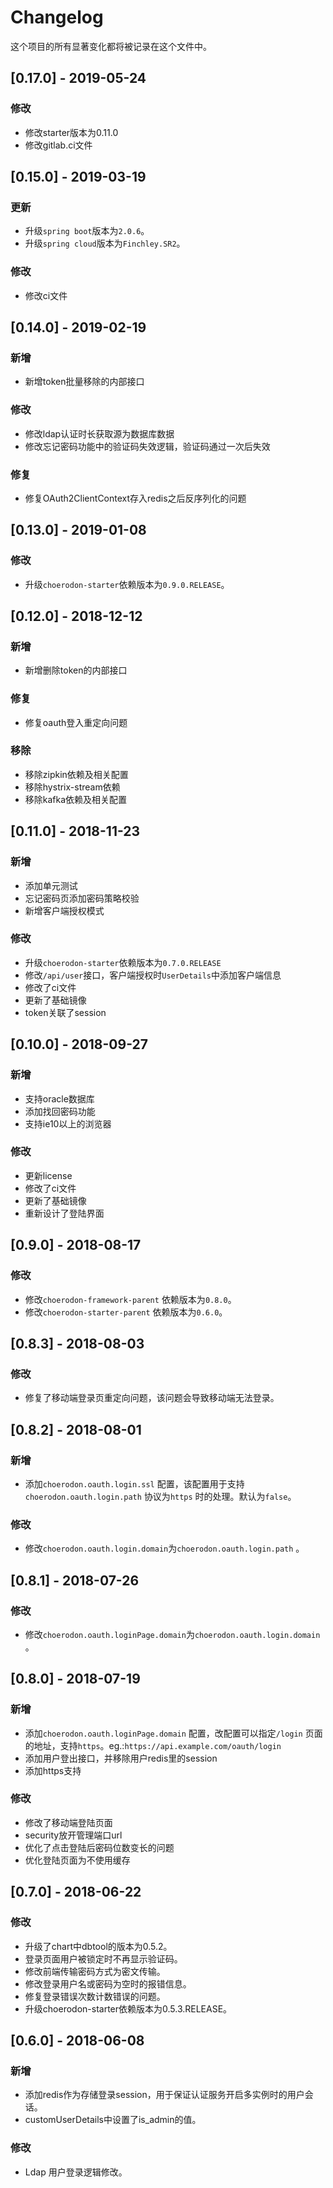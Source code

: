 # Changelog

这个项目的所有显著变化都将被记录在这个文件中。

## [0.17.0] - 2019-05-24

### 修改

- 修改starter版本为0.11.0
- 修改gitlab.ci文件

## [0.15.0] - 2019-03-19

### 更新

- 升级`spring boot`版本为`2.0.6`。
- 升级`spring cloud`版本为`Finchley.SR2`。

### 修改

- 修改ci文件

## [0.14.0] - 2019-02-19

### 新增

- 新增token批量移除的内部接口

### 修改

- 修改ldap认证时长获取源为数据库数据
- 修改忘记密码功能中的验证码失效逻辑，验证码通过一次后失效

### 修复

- 修复OAuth2ClientContext存入redis之后反序列化的问题

## [0.13.0] - 2019-01-08

### 修改

- 升级`choerodon-starter`依赖版本为`0.9.0.RELEASE`。

## [0.12.0] - 2018-12-12

### 新增

- 新增删除token的内部接口

### 修复

- 修复oauth登入重定向问题

### 移除

- 移除zipkin依赖及相关配置
- 移除hystrix-stream依赖
- 移除kafka依赖及相关配置

## [0.11.0] - 2018-11-23

### 新增

- 添加单元测试
- 忘记密码页添加密码策略校验
- 新增客户端授权模式

### 修改

- 升级`choerodon-starter`依赖版本为`0.7.0.RELEASE`
- 修改`/api/user`接口，客户端授权时`UserDetails`中添加客户端信息
- 修改了ci文件
- 更新了基础镜像
- token关联了session

## [0.10.0] - 2018-09-27

### 新增

- 支持oracle数据库
- 添加找回密码功能
- 支持ie10以上的浏览器

### 修改

- 更新license 
- 修改了ci文件
- 更新了基础镜像
- 重新设计了登陆界面

## [0.9.0] - 2018-08-17

### 修改

- 修改`choerodon-framework-parent` 依赖版本为`0.8.0`。
- 修改`choerodon-starter-parent` 依赖版本为`0.6.0`。

## [0.8.3] - 2018-08-03

### 修改

- 修复了移动端登录页重定向问题，该问题会导致移动端无法登录。

## [0.8.2] - 2018-08-01

### 新增

- 添加`choerodon.oauth.login.ssl` 配置，该配置用于支持`choerodon.oauth.login.path` 协议为`https` 时的处理。默认为`false`。

### 修改

- 修改`choerodon.oauth.login.domain`为`choerodon.oauth.login.path` 。

## [0.8.1] - 2018-07-26

### 修改

- 修改`choerodon.oauth.loginPage.domain`为`choerodon.oauth.login.domain` 。

## [0.8.0] - 2018-07-19

### 新增

- 添加`choerodon.oauth.loginPage.domain` 配置，改配置可以指定`/login` 页面的地址，支持`https`。eg.:`https://api.example.com/oauth/login`
- 添加用户登出接口，并移除用户redis里的session
- 添加https支持
 
### 修改

- 修改了移动端登陆页面
- security放开管理端口url
- 优化了点击登陆后密码位数变长的问题
- 优化登陆页面为不使用缓存



## [0.7.0] - 2018-06-22

### 修改

- 升级了chart中dbtool的版本为0.5.2。
- 登录页面用户被锁定时不再显示验证码。
- 修改前端传输密码方式为密文传输。
- 修改登录用户名或密码为空时的报错信息。
- 修复登录错误次数计数错误的问题。
- 升级choerodon-starter依赖版本为0.5.3.RELEASE。

## [0.6.0] - 2018-06-08

### 新增

- 添加redis作为存储登录session，用于保证认证服务开启多实例时的用户会话。
- customUserDetails中设置了is_admin的值。

### 修改

- Ldap 用户登录逻辑修改。